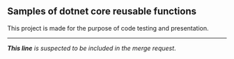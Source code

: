 ## Samples of dotnet core reusable functions

This project is made for the purpose of code testing and presentation.

***

***This line** is suspected to be included in the merge request*.
